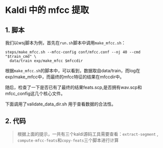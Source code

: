 # Kaldi 中的 mfcc 提取

## 1. 脚本

我们以wsj脚本为例，首先在`run.sh`脚本中调用`make_mfcc.sh`：

```shell
steps/make_mfcc.sh --mfcc-config conf/mfcc.conf --nj 40 --cmd "$train_cmd" \
  data/train exp/make_mfcc $mfccdir
```



根据`make_mfcc.sh`的脚本中，可以看到，数据取自data/train，而log在exp/make_mfcc中，而最终的mfcc特征的结果在mfccdir中。

随后，检查了一下是否已有了最终的结果feats.scp,是否拥有wav.scp和mfcc_config这几个核心文件。

下面调用了validate_data_dir.sh 用于查看数据的合法性。





## 2. 代码

> 根据上面的提示，一共有三个kaldi源码工具需要查看：`extract-segment` , `compute-mfcc-feats`和`copy-feats`三个脚本进行计算


